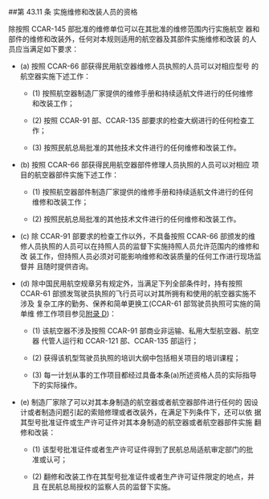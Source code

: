 ##第 43.11 条	实施维修和改装人员的资格

除按照 CCAR-145 部批准的维修单位可以在其批准的维修范围内行实施航空 器和部件的维修和改装外，任何对本规则适用的航空器及其部件实施维修和改装 的人员应当满足如下要求：

- (a) 按照 CCAR-66  部获得民用航空器维修人员执照的人员可以对相应型号 的航空器实施下述工作：

  + (1) 按照航空器制造厂家提供的维修手册和持续适航文件进行的任何维修 和改装工作；

  + (2)   按照 CCAR-91 部、CCAR-135  部要求的检查大纲进行的任何检查工作； 

  + (3)   按照民航总局批准的其他技术文件进行的任何维修和改装工作。

- (b)  按照 CCAR-66  部获得民用航空器部件修理人员执照的人员可以对相应 项目的航空器部件实施下述工作：

  + (1) 按照航空器部件制造厂家提供的维修手册和持续适航文件进行的任何 维修和改装工作；

  + (2)   按照民航总局批准的其他技术文件进行的任何维修和改装工作。

- (c) 除 CCAR-91 部要求的检查工作以外，不具备按照 CCAR-66 部颁发的维修人员执照的人员可以在持照人员的监督下实施持照人员允许范围内的维修和改 装工作，但持照人员必须对可能影响维修和改装质量的任何工作进行现场监督并 且随时提供咨询。

- (d)  除中国民用航空规章另有规定外，当满足下列全部条件时，持有按照CCAR-61 部颁发驾驶员执照的飞行员可以对其所拥有和使用的航空器实施不涉及 复杂工序的勤务、保养和简单更换工(CCAR-61 部驾驶员执照可实施的简单维 修工作项目参见[附录 D](附录D.MD))：

  + (1)   该航空器不涉及按照 CCAR-91 部商业非运输、私用大型航空器、航空器 代管人运行和 CCAR-121 部、CCAR-135  部运行；

  + (2)   获得该机型驾驶员执照的培训大纲中包括相关项目的培训课程；

  + (3) 每一计划从事的工作项目都经过具备本条(a)所述资格人员的实际指导 下的实际操作。

- (e) 制造厂家除了可以对其本身制造的航空器或者航空器部件进行任何的 因设计或者制造问题引起的索赔修理或者改装外，在满足下列条件下，还可以依 据其型号批准证件或生产许可证件对其本身制造的航空器或者航空器部件实施 翻修和改装：

  + (1) 该型号批准证件或者生产许可证件得到了民航总局适航审定部门的批 准或认可；

  + (2) 翻修和改装工作在其型号批准证件或者生产许可证件限定的地点，并且 在民航总局授权的监察人员的监督下实施。
